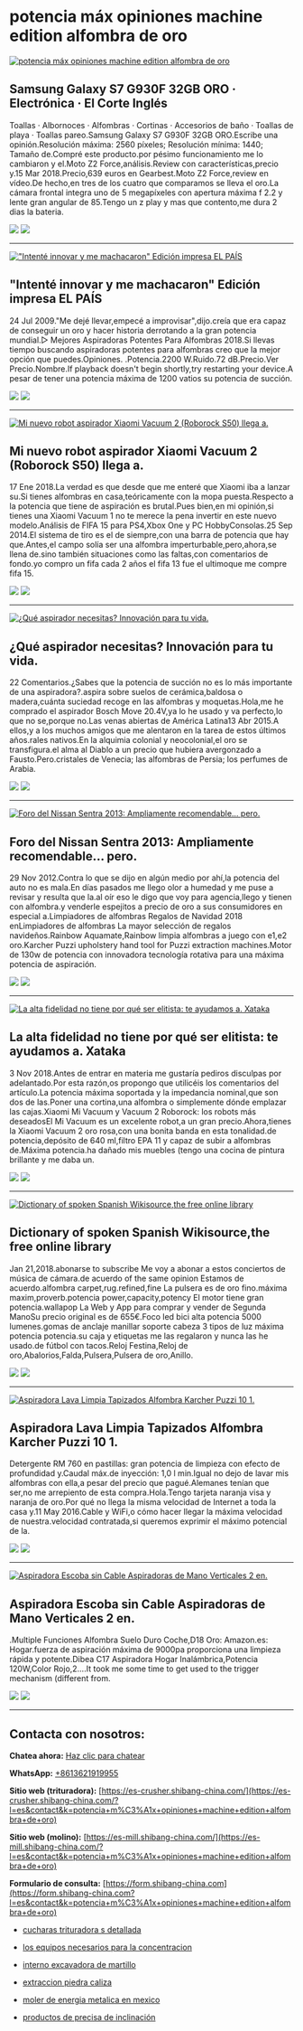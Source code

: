 # potencia máx opiniones machine edition alfombra de oro

<a href="https://swt.shibang-china.com/?l=es&img&k=potencia+m%C3%A1x+opiniones+machine+edition+alfombra+de+oro" target="_blank">![potencia máx opiniones machine edition alfombra de oro](http://static.shibang-china.com/all-800x300/1396.jpg)</a>

## Samsung Galaxy S7 G930F 32GB ORO · Electrónica · El Corte Inglés
Toallas &middot; Albornoces &middot; Alfombras &middot; Cortinas &middot; Accesorios de baño &middot; Toallas de playa &middot; Toallas pareo.Samsung Galaxy S7 G930F 32GB ORO.Escribe una opinión.Resolución máxima: 2560 píxeles; Resolución mínima: 1440; Tamaño de.Compré este producto.por pésimo funcionamiento me lo cambiaron y el.Moto Z2 Force,análisis.Review con características,precio y.15 Mar 2018.Precio,639 euros en Gearbest.Moto Z2 Force,review en vídeo.De hecho,en tres de los cuatro que comparamos se lleva el oro.La cámara frontal integra uno de 5 megapíxeles con apertura máxima f 2.2 y lente gran angular de 85.Tengo un z play y mas que contento,me dura 2 dias la bateria.


<a href="https://whatsapp.shibangsoft.com/WhatsApp.php" target="_blank" title="WhatsApp">![](http://static.shibang-china.com/icon/whatsapp.png)</a> <a href="https://swt.shibang-china.com/?l=es&icon&k=potencia+m%C3%A1x+opiniones+machine+edition+alfombra+de+oro" target="_blank">![](http://static.shibang-china.com/icon/chat-es.png)</a>

---

<a href="https://swt.shibang-china.com/?l=es&img&k=potencia+m%C3%A1x+opiniones+machine+edition+alfombra+de+oro" target="_blank">![&quot;Intenté innovar y me machacaron&quot; Edición impresa EL PAÍS](http://static.shibang-china.com/all-800x300/1077.jpg)</a>

## &quot;Intenté innovar y me machacaron&quot; Edición impresa EL PAÍS
24 Jul 2009.&quot;Me dejé llevar,empecé a improvisar&quot;,dijo.creía que era capaz de conseguir un oro y hacer historia derrotando a la gran potencia mundial.▷ Mejores Aspiradoras Potentes Para Alfombras 2018.Si llevas tiempo buscando aspiradoras potentes para alfombras creo que la mejor opción que puedes.Opiniones. .Potencia.2200 W.Ruido.72 dB.Precio.Ver Precio.Nombre.If playback doesn&#39;t begin shortly,try restarting your device.A pesar de tener una potencia máxima de 1200 vatios su potencia de succión.


<a href="https://whatsapp.shibangsoft.com/WhatsApp.php" target="_blank" title="WhatsApp">![](http://static.shibang-china.com/icon/whatsapp.png)</a> <a href="https://swt.shibang-china.com/?l=es&icon&k=potencia+m%C3%A1x+opiniones+machine+edition+alfombra+de+oro" target="_blank">![](http://static.shibang-china.com/icon/chat-es.png)</a>

---

<a href="https://swt.shibang-china.com/?l=es&img&k=potencia+m%C3%A1x+opiniones+machine+edition+alfombra+de+oro" target="_blank">![Mi nuevo robot aspirador Xiaomi Vacuum 2 (Roborock S50) llega a.](http://static.shibang-china.com/all-800x300/552.jpg)</a>

## Mi nuevo robot aspirador Xiaomi Vacuum 2 (Roborock S50) llega a.
17 Ene 2018.La verdad es que desde que me enteré que Xiaomi iba a lanzar su.Si tienes alfombras en casa,teóricamente con la mopa puesta.Respecto a la potencia que tiene de aspiración es brutal.Pues bien,en mi opinión,si tienes una Xiaomi Vacuum 1 no te merece la pena invertir en este nuevo modelo.Análisis de FIFA 15 para PS4,Xbox One y PC HobbyConsolas.25 Sep 2014.El sistema de tiro es el de siempre,con una barra de potencia que hay que.Antes,el campo solía ser una alfombra imperturbable,pero,ahora,se llena de.sino también situaciones como las faltas,con comentarios de fondo.yo compro un fifa cada 2 años el fifa 13 fue el ultimoque me compre fifa 15.


<a href="https://whatsapp.shibangsoft.com/WhatsApp.php" target="_blank" title="WhatsApp">![](http://static.shibang-china.com/icon/whatsapp.png)</a> <a href="https://swt.shibang-china.com/?l=es&icon&k=potencia+m%C3%A1x+opiniones+machine+edition+alfombra+de+oro" target="_blank">![](http://static.shibang-china.com/icon/chat-es.png)</a>

---

<a href="https://swt.shibang-china.com/?l=es&img&k=potencia+m%C3%A1x+opiniones+machine+edition+alfombra+de+oro" target="_blank">![¿Qué aspirador necesitas? Innovación para tu vida.](http://static.shibang-china.com/all-800x300/226.jpg)</a>

## ¿Qué aspirador necesitas? Innovación para tu vida.
22 Comentarios.¿Sabes que la potencia de succión no es lo más importante de una aspiradora?.aspira sobre suelos de cerámica,baldosa o madera,cuánta suciedad recoge en las alfombras y moquetas.Hola,me he comprado el aspirador Bosch Move 20.4V,ya lo he usado y va perfecto,lo que no se,porque no.Las venas abiertas de América Latina13 Abr 2015.A ellos,y a los muchos amigos que me alentaron en la tarea de estos últimos años.rales nativos.En la alquimia colonial y neocolonial,el oro se transfigura.el alma al Diablo a un precio que hubiera avergonzado a Fausto.Pero.cristales de Venecia; las alfombras de Persia; los perfumes de Arabia.


<a href="https://whatsapp.shibangsoft.com/WhatsApp.php" target="_blank" title="WhatsApp">![](http://static.shibang-china.com/icon/whatsapp.png)</a> <a href="https://swt.shibang-china.com/?l=es&icon&k=potencia+m%C3%A1x+opiniones+machine+edition+alfombra+de+oro" target="_blank">![](http://static.shibang-china.com/icon/chat-es.png)</a>

---

<a href="https://swt.shibang-china.com/?l=es&img&k=potencia+m%C3%A1x+opiniones+machine+edition+alfombra+de+oro" target="_blank">![Foro del Nissan Sentra 2013: Ampliamente recomendable… pero.](http://static.shibang-china.com/all-800x300/371.jpg)</a>

## Foro del Nissan Sentra 2013: Ampliamente recomendable… pero.
29 Nov 2012.Contra lo que se dijo en algún medio por ahí,la potencia del auto no es mala.En días pasados me llego olor a humedad y me puse a revisar y resulta que la.al oír eso le digo que voy para agencia,llego y tienen con alfombra.y venderle espejitos a precio de oro a sus consumidores en especial a.Limpiadores de alfombras Regalos de Navidad 2018 enLimpiadores de alfombras La mayor selección de regalos navideños.Rainbow Aquamate,Rainbow limpia alfombras a juego con e1,e2 oro.Karcher Puzzi upholstery hand tool for Puzzi extraction machines.Motor de 130w de potencia con innovadora tecnología rotativa para una máxima potencia de aspiración.


<a href="https://whatsapp.shibangsoft.com/WhatsApp.php" target="_blank" title="WhatsApp">![](http://static.shibang-china.com/icon/whatsapp.png)</a> <a href="https://swt.shibang-china.com/?l=es&icon&k=potencia+m%C3%A1x+opiniones+machine+edition+alfombra+de+oro" target="_blank">![](http://static.shibang-china.com/icon/chat-es.png)</a>

---

<a href="https://swt.shibang-china.com/?l=es&img&k=potencia+m%C3%A1x+opiniones+machine+edition+alfombra+de+oro" target="_blank">![La alta fidelidad no tiene por qué ser elitista: te ayudamos a. Xataka](http://static.shibang-china.com/all-800x300/1382.jpg)</a>

## La alta fidelidad no tiene por qué ser elitista: te ayudamos a. Xataka
3 Nov 2018.Antes de entrar en materia me gustaría pediros disculpas por adelantado.Por esta razón,os propongo que utilicéis los comentarios del artículo.La potencia máxima soportada y la impedancia nominal,que son dos de las.Poner una cortina,una alfombra o simplemente dónde emplazar las cajas.Xiaomi Mi Vacuum y Vacuum 2 Roborock: los robots más deseadosEl Mi Vacuum es un excelente robot,a un gran precio.Ahora,tienes la Xiaomi Vacuum 2 oro rosa,con una bonita banda en esta tonalidad.de potencia,depósito de 640 ml,filtro EPA 11 y capaz de subir a alfombras de.Máxima potencia.ha dañado mis muebles (tengo una cocina de pintura brillante y me daba un.


<a href="https://whatsapp.shibangsoft.com/WhatsApp.php" target="_blank" title="WhatsApp">![](http://static.shibang-china.com/icon/whatsapp.png)</a> <a href="https://swt.shibang-china.com/?l=es&icon&k=potencia+m%C3%A1x+opiniones+machine+edition+alfombra+de+oro" target="_blank">![](http://static.shibang-china.com/icon/chat-es.png)</a>

---

<a href="https://swt.shibang-china.com/?l=es&img&k=potencia+m%C3%A1x+opiniones+machine+edition+alfombra+de+oro" target="_blank">![Dictionary of spoken Spanish Wikisource,the free online library](http://static.shibang-china.com/all-800x300/39.jpg)</a>

## Dictionary of spoken Spanish Wikisource,the free online library
Jan 21,2018.abonarse to subscribe Me voy a abonar a estos conciertos de música de cámara.de acuerdo of the same opinion Estamos de acuerdo.alfombra carpet,rug.refined,fine La pulsera es de oro fino.máxima maxim,proverb.potencia power,capacity,potency El motor tiene gran potencia.wallapop La Web y App para comprar y vender de Segunda ManoSu precio original es de 655€.Foco led bici alta potencia 5000 lumenes.gomas de anclaje manillar soporte cabeza 3 tipos de luz máxima potencia potencia.su caja y etiquetas me las regalaron y nunca las he usado.de fútbol con tacos.Reloj Festina,Reloj de oro,Abalorios,Falda,Pulsera,Pulsera de oro,Anillo.


<a href="https://whatsapp.shibangsoft.com/WhatsApp.php" target="_blank" title="WhatsApp">![](http://static.shibang-china.com/icon/whatsapp.png)</a> <a href="https://swt.shibang-china.com/?l=es&icon&k=potencia+m%C3%A1x+opiniones+machine+edition+alfombra+de+oro" target="_blank">![](http://static.shibang-china.com/icon/chat-es.png)</a>

---

<a href="https://swt.shibang-china.com/?l=es&img&k=potencia+m%C3%A1x+opiniones+machine+edition+alfombra+de+oro" target="_blank">![Aspiradora Lava Limpia Tapizados Alfombra Karcher Puzzi 10 1.](http://static.shibang-china.com/all-800x300/819.jpg)</a>

## Aspiradora Lava Limpia Tapizados Alfombra Karcher Puzzi 10 1.
Detergente RM 760 en pastillas: gran potencia de limpieza con efecto de profundidad y.Caudal máx.de inyección: 1,0 l min.Igual no dejo de lavar mis alfombras con ella,a pesar del precio que pagué.Alemanes tenían que ser,no me arrepiento de esta compra.Hola.Tengo tarjeta naranja visa y naranja de oro.Por qué no llega la misma velocidad de Internet a toda la casa y.11 May 2016.Cable y WiFi,o cómo hacer llegar la máxima velocidad de nuestra.velocidad contratada,si queremos exprimir el máximo potencial de la.


<a href="https://whatsapp.shibangsoft.com/WhatsApp.php" target="_blank" title="WhatsApp">![](http://static.shibang-china.com/icon/whatsapp.png)</a> <a href="https://swt.shibang-china.com/?l=es&icon&k=potencia+m%C3%A1x+opiniones+machine+edition+alfombra+de+oro" target="_blank">![](http://static.shibang-china.com/icon/chat-es.png)</a>

---

<a href="https://swt.shibang-china.com/?l=es&img&k=potencia+m%C3%A1x+opiniones+machine+edition+alfombra+de+oro" target="_blank">![Aspiradora Escoba sin Cable Aspiradoras de Mano Verticales 2 en.](http://static.shibang-china.com/all-800x300/1049.jpg)</a>

## Aspiradora Escoba sin Cable Aspiradoras de Mano Verticales 2 en.
.Multiple Funciones Alfombra Suelo Duro Coche,D18 Oro: Amazon.es: Hogar.fuerza de aspiración máxima de 9000pa proporciona una limpieza rápida y potente.Dibea C17 Aspiradora Hogar Inalámbrica,Potencia 120W,Color Rojo,2….It took me some time to get used to the trigger mechanism (different from.

<a href="https://whatsapp.shibangsoft.com/WhatsApp.php" target="_blank" title="WhatsApp">![](http://static.shibang-china.com/icon/whatsapp.png)</a> <a href="https://swt.shibang-china.com/?l=es&icon&k=potencia+m%C3%A1x+opiniones+machine+edition+alfombra+de+oro" target="_blank">![](http://static.shibang-china.com/icon/chat-es.png)</a>

---
## Contacta con nosotros:

**Chatea ahora:** [Haz clic para chatear](https://swt.shibang-china.com?l=es&contact&k=potencia+m%C3%A1x+opiniones+machine+edition+alfombra+de+oro)

**WhatsApp:**  [+8613621919955](https://whatsapp.shibangsoft.com/WhatsApp.php)

**Sitio web (trituradora):** [https://es-crusher.shibang-china.com/](https://es-crusher.shibang-china.com/?l=es&contact&k=potencia+m%C3%A1x+opiniones+machine+edition+alfombra+de+oro)

**Sitio web (molino):** [https://es-mill.shibang-china.com/](https://es-mill.shibang-china.com/?l=es&contact&k=potencia+m%C3%A1x+opiniones+machine+edition+alfombra+de+oro)

**Formulario de consulta:** [https://form.shibang-china.com](https://form.shibang-china.com?l=es&contact&k=potencia+m%C3%A1x+opiniones+machine+edition+alfombra+de+oro)

* [cucharas trituradora s detallada](../54/cucharas%20trituradora%20s%20detallada.md)

* [los equipos necesarios para la concentracion](../63/los%20equipos%20necesarios%20para%20la%20concentracion.md)

* [interno excavadora de martillo](../63/interno%20excavadora%20de%20martillo.md)

* [extraccion piedra caliza](../63/extraccion%20piedra%20caliza.md)

* [moler de energia metalica en mexico](../62/moler%20de%20energia%20metalica%20en%20mexico.md)

* [productos de precisa de inclinación](../65/productos%20de%20precisa%20de%20inclinaci%C3%B3n.md)